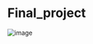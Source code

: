 # Final_project

![image](https://user-images.githubusercontent.com/73664769/126024042-88cffcb2-457f-4aaf-ac41-2a694070a222.png)
